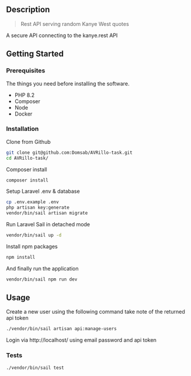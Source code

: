 ## Description
> Rest API serving random Kanye West quotes

A secure API connecting to the kanye.rest API
## Getting Started

### Prerequisites

The things you need before installing the software.

- PHP 8.2
- Composer
- Node
- Docker
### Installation

Clone from Github

```sh
git clone git@github.com:Domsab/AVRillo-task.git
cd AVRillo-task/
```

Composer install

```sh
composer install
```

Setup Laravel .env & database

```sh
cp .env.example .env
php artisan key:generate
vendor/bin/sail artisan migrate
```

Run Laravel Sail in detached mode

```sh
vendor/bin/sail up -d
```

Install npm packages

```sh
npm install
```

And finally run the application

```sh
vendor/bin/sail npm run dev
```
## Usage

Create a new user using the following command take note of the returned api token

```sh
./vendor/bin/sail artisan api:manage-users
```

Login via http://localhost/ using email password and api token

### Tests

```sh
./vendor/bin/sail test
```
